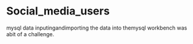 # Social_media_users
mysql data
inputingandimporting the data into themysql workbench was abit of a challenge.
